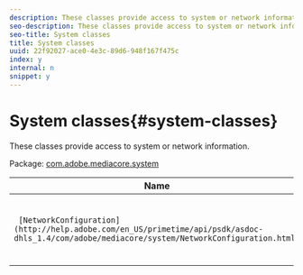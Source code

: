 ```yaml
---
description: These classes provide access to system or network information.
seo-description: These classes provide access to system or network information.
seo-title: System classes
title: System classes
uuid: 22f92027-ace0-4e3c-89d6-948f167f475c
index: y
internal: n
snippet: y
---
```


# System classes{#system-classes}

These classes provide access to system or network information.

 Package: [com.adobe.mediacore.system](http://help.adobe.com/en_US/primetime/api/psdk/asdoc-dhls_1.4/com/adobe/mediacore/system/package-detail.html) 

|  Name  | Description  |
|---|---|
| ` [NetworkConfiguration](http://help.adobe.com/en_US/primetime/api/psdk/asdoc-dhls_1.4/com/adobe/mediacore/system/NetworkConfiguration.html)`  | Class that provides access to system network configuration.  |


